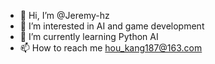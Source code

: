- 👋 Hi, I’m @Jeremy-hz
- 👀 I’m interested in AI and game development
- 🌱 I’m currently learning Python AI
- 📫 How to reach me hou_kang187@163.com
